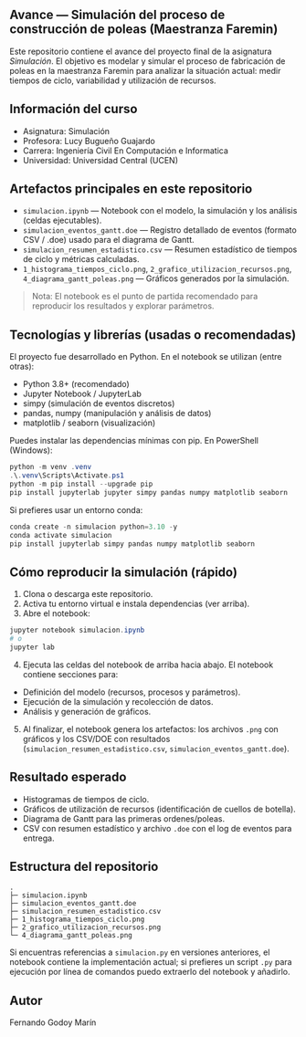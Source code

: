 ## Avance — Simulación del proceso de construcción de poleas (Maestranza Faremin)

Este repositorio contiene el avance del proyecto final de la asignatura *Simulación*. El objetivo es modelar y simular el proceso de fabricación de poleas en la maestranza Faremin para analizar la situación actual: medir tiempos de ciclo, variabilidad y utilización de recursos.

## Información del curso

- Asignatura: Simulación
- Profesora: Lucy Bugueño Guajardo
- Carrera: Ingeniería Civil En Computación e Informatica
- Universidad: Universidad Central (UCEN)

## Artefactos principales en este repositorio

- `simulacion.ipynb` — Notebook con el modelo, la simulación y los análisis (celdas ejecutables).
- `simulacion_eventos_gantt.doe` — Registro detallado de eventos (formato CSV / .doe) usado para el diagrama de Gantt.
- `simulacion_resumen_estadistico.csv` — Resumen estadístico de tiempos de ciclo y métricas calculadas.
- `1_histograma_tiempos_ciclo.png`, `2_grafico_utilizacion_recursos.png`, `4_diagrama_gantt_poleas.png` — Gráficos generados por la simulación.

> Nota: El notebook es el punto de partida recomendado para reproducir los resultados y explorar parámetros.

## Tecnologías y librerías (usadas o recomendadas)

El proyecto fue desarrollado en Python. En el notebook se utilizan (entre otras):

- Python 3.8+ (recomendado)
- Jupyter Notebook / JupyterLab
- simpy (simulación de eventos discretos)
- pandas, numpy (manipulación y análisis de datos)
- matplotlib / seaborn (visualización)

Puedes instalar las dependencias mínimas con pip. En PowerShell (Windows):

```powershell
python -m venv .venv
.\.venv\Scripts\Activate.ps1
python -m pip install --upgrade pip
pip install jupyterlab jupyter simpy pandas numpy matplotlib seaborn
```

Si prefieres usar un entorno conda:

```powershell
conda create -n simulacion python=3.10 -y
conda activate simulacion
pip install jupyterlab simpy pandas numpy matplotlib seaborn
```

## Cómo reproducir la simulación (rápido)

1. Clona o descarga este repositorio.
2. Activa tu entorno virtual e instala dependencias (ver arriba).
3. Abre el notebook:

```powershell
jupyter notebook simulacion.ipynb
# o
jupyter lab
```

4. Ejecuta las celdas del notebook de arriba hacia abajo. El notebook contiene secciones para:

- Definición del modelo (recursos, procesos y parámetros).
- Ejecución de la simulación y recolección de datos.
- Análisis y generación de gráficos.

5. Al finalizar, el notebook genera los artefactos: los archivos `.png` con gráficos y los CSV/DOE con resultados (`simulacion_resumen_estadistico.csv`, `simulacion_eventos_gantt.doe`).

## Resultado esperado

- Histogramas de tiempos de ciclo.
- Gráficos de utilización de recursos (identificación de cuellos de botella).
- Diagrama de Gantt para las primeras ordenes/poleas.
- CSV con resumen estadístico y archivo `.doe` con el log de eventos para entrega.

## Estructura del repositorio

```
.
├─ simulacion.ipynb
├─ simulacion_eventos_gantt.doe
├─ simulacion_resumen_estadistico.csv
├─ 1_histograma_tiempos_ciclo.png
├─ 2_grafico_utilizacion_recursos.png
└─ 4_diagrama_gantt_poleas.png
```

Si encuentras referencias a `simulacion.py` en versiones anteriores, el notebook contiene la implementación actual; si prefieres un script `.py` para ejecución por línea de comandos puedo extraerlo del notebook y añadirlo.

## Autor

Fernando Godoy Marín
